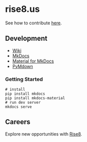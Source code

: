 # rise8.us
See how to contribute [here](CONTRIBUTING.md).

## Development
- [Wiki](https://github.com/rise8-us/rise8-us/wiki)
- [MkDocs](https://www.mkdocs.org/getting-started/)
- [Material for MkDocs](https://squidfunk.github.io/mkdocs-material/)
- [PyMdown](https://facelessuser.github.io/pymdown-extensions/)

### Getting Started
```shell
# install
pip install mkdocs
pip install mkdocs-material
# run dev server
mkdocs serve
```

## Careers
Explore new opportunities with [Rise8](https://rise8.us/careers/).
